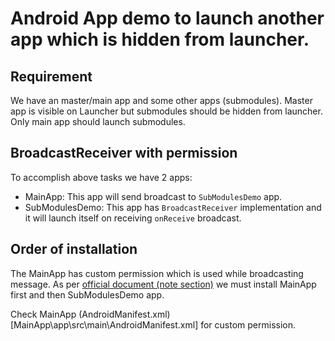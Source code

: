 # Android App demo to launch another app which is hidden from launcher.

## Requirement

We have an master/main app and some other apps (submodules). Master app is visible on Launcher but submodules should be hidden from launcher. Only main app should launch submodules.

## BroadcastReceiver with permission

To accomplish above tasks we have 2 apps:

* MainApp: This app will send broadcast to `SubModulesDemo` app.
* SubModulesDemo: This app has `BroadcastReceiver` implementation and it will launch itself on receiving `onReceive` broadcast.

## Order of installation

The MainApp has custom permission which is used while broadcasting message. As per [official document (note section)](https://developer.android.com/guide/components/broadcasts#sending-broadcasts-permissions) we must install MainApp first and then SubModulesDemo app.

Check MainApp (AndroidManifest.xml)[MainApp\app\src\main\AndroidManifest.xml] for custom permission.